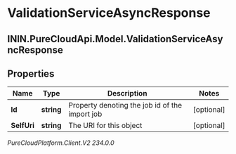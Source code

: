 # ValidationServiceAsyncResponse

## ININ.PureCloudApi.Model.ValidationServiceAsyncResponse

## Properties

|Name | Type | Description | Notes|
|------------ | ------------- | ------------- | -------------|
| **Id** | **string** | Property denoting the job id of the import job | [optional] |
| **SelfUri** | **string** | The URI for this object | [optional] |



_PureCloudPlatform.Client.V2 234.0.0_
